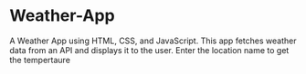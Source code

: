 # Weather-App
A Weather App using HTML, CSS, and JavaScript. This app fetches weather data from an API and displays it to the user.
Enter the location name to get the tempertaure 
